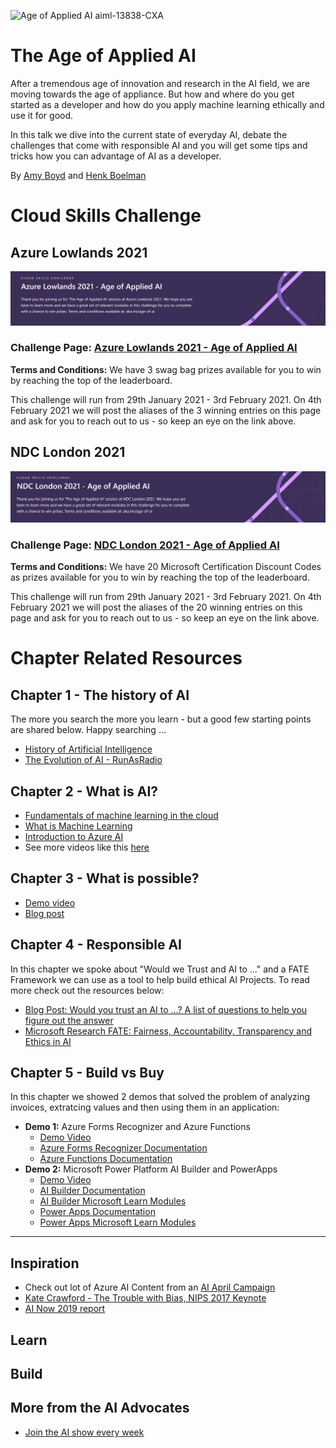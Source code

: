 ![Age of Applied AI](age-of-ai.PNG)
aiml-13838-CXA

# The Age of Applied AI
After a tremendous age of innovation and research in the AI field, we are moving towards the age of appliance. But how and where do you get started as a developer and how do you apply machine learning ethically and use it for good.

In this talk we dive into the current state of everyday AI, debate the challenges that come with responsible AI and you will get some tips and tricks how you can advantage of AI as a developer.

By [Amy Boyd](https://twitter.com/AmyKateNicho) and [Henk Boelman](https://twitter.com/hboelman)

# Cloud Skills Challenge

## Azure Lowlands 2021

![Azure Lowlands Cloud Skills Challenge Banner Art](lowlands-csc.PNG)

### **Challenge Page:** [Azure Lowlands 2021 - Age of Applied AI](https://docs.microsoft.com/learn/challenges?id=75e4bb5e-075d-4d9c-8235-d259d567f83d&ocid=aid3028059?WT.mc_id=aiml-13838-CXA)



**Terms and Conditions:**
We have 3 swag bag prizes available for you to win by reaching the top of the leaderboard. 

This challenge will run from 29th January 2021 - 3rd February 2021. On 4th February 2021 we will post the aliases of the 3 winning entries on this page and ask for you to reach out to us - so keep an eye on the link above.

## NDC London 2021

![NDC London Cloud Skills Challenge Banner Art](ndc-cdc.PNG)

### **Challenge Page:** [NDC London 2021 - Age of Applied AI](https://cloudskillschallenge.docs.microsoft.com/CSC/Challenge?challenge=f650a290-4fcf-4b55-9b0e-c8ee224252ba?WT.mc_id=aiml-13838-CXA)


**Terms and Conditions:**
We have 20 Microsoft Certification Discount Codes as prizes available for you to win by reaching the top of the leaderboard. 

This challenge will run from 29th January 2021 - 3rd February 2021. On 4th February 2021 we will post the aliases of the 20 winning entries on this page and ask for you to reach out to us - so keep an eye on the link above.

# Chapter Related Resources

## Chapter 1 - The history of AI

The more you search the more you learn - but a good few starting points are shared below. Happy searching ...

* [History of Artificial Intelligence](https://en.wikipedia.org/wiki/History_of_artificial_intelligence)
* [The Evolution of AI - RunAsRadio](http://runasradio.com/Shows/Show/739)

## Chapter 2 - What is AI?

* [Fundamentals of machine learning in the cloud](https://azure.microsoft.com/resources/videos/fundamentals-of-machine-learning-in-the-cloud/?OCID=AID3028844)
* [What is Machine Learning](https://azure.microsoft.com/overview/what-is-machine-learning-platform/)
* [Introduction to Azure AI](https://azure.microsoft.com/resources/videos/intro-to-azure-ai/?OCID=AID3028844)
* See more videos like this [here](https://azure.microsoft.com/resources/videos/index/)

## Chapter 3 - What is possible?
- [Demo video](https://www.youtube.com/watch?v=8KuJKlDSNwA)
- [Blog post]()

## Chapter 4 - Responsible AI

In this chapter we spoke about "Would we Trust and AI to ..." and a FATE Framework we can use as a tool to help build ethical AI Projects. To read more check out the resources below:

- [Blog Post: Would you trust an AI to …? A list of questions to help you figure out the answer](https://aka.ms/ethical-ai-questions)
- [Microsoft Research FATE: Fairness, Accountability, Transparency and Ethics in AI](https://www.microsoft.com/research/theme/fate/)

## Chapter 5 - Build vs Buy

In this chapter we showed 2 demos that solved the problem of analyzing invoices, extratcing values and then using them in an application:
* **Demo 1:** Azure Forms Recognizer and Azure Functions
    * [Demo Video](https://youtu.be/nmqt3oDOflY)
    * [Azure Forms Recognizer Documentation](https://docs.microsoft.com/azure/cognitive-services/form-recognizer/)
    * [Azure Functions Documentation](https://docs.microsoft.com/azure/azure-functions/)
* **Demo 2:** Microsoft Power Platform AI Builder and PowerApps
    * [Demo Video](https://youtu.be/_FFMTmPDNls)
    * [AI Builder Documentation](https://docs.microsoft.com/ai-builder/)
    * [AI Builder Microsoft Learn Modules](https://docs.microsoft.com/learn/browse/?products=ai-builder)
    * [Power Apps Documentation](https://docs.microsoft.com/powerapps/)
    * [Power Apps Microsoft Learn Modules](https://docs.microsoft.com/learn/browse/?products=power-apps)


--------------


## Inspiration
- Check out lot of Azure AI Content from an [AI April Campaign](https://aka.ms/aiapril)
- [Kate Crawford - The Trouble with Bias, NIPS 2017 Keynote](https://aka.ms/troublewithbias)
- [AI Now 2019 report](http://ainowinstitute.org/reports.html)


## Learn

## Build




## More from the AI Advocates

- [Join the AI show every week]()
